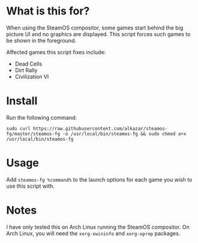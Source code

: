 # What is this for?

When using the SteamOS compositor, some games start behind the big picture UI and no graphics are displayed. This script forces such games to be shown in the foreground.

Affected games this script fixes include:

 - Dead Cells
 - Dirt Rally
 - Civilization VI

# Install

Run the following command:

`sudo curl https://raw.githubusercontent.com/alkazar/steamos-fg/master/steamos-fg -o /usr/local/bin/steamos-fg && sudo chmod a+x /usr/local/bin/steamos-fg`

# Usage

Add `steamos-fg %command%` to the launch options for each game you wish to use this script with.

# Notes

I have only tested this on Arch Linux running the SteamOS compositor.
On Arch Linux, you will need the `xorg-xwininfo` and `xorg-xprop` packages.
